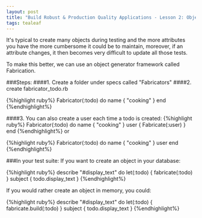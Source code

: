 ```yaml
---
layout: post
title: "Build Robust & Production Quality Applications - Lesson 2: Object Generation with Fabricators"
tags: tealeaf
---
```

It's typical to create many objects during testing and the more attributes you have
the more cumbersome it could be to maintain, moreover, if an attribute changes, it then becomes very difficult
to update all those tests.


To make this better, we can use an object generator framework called Fabrication.

###Steps:
####1. Create a folder under specs called "Fabricators"
####2. create fabricator_todo.rb

{%highlight ruby%}
  Fabricator(:todo) do
    name { "cooking" }
  end
{%endhighlight%}

####3. You can also create a user each time a todo is created:
{%highlight ruby%}
Fabricator(:todo) do
  name { "cooking" }
  user { Fabricate(:user) }
end
{%endhighlight%}
  or

{%highlight ruby%}
Fabricator(:todo) do
  name { "cooking" }
  user
end
{%endhighlight%}

###In your test suite:
If you want to create an object in your database:

{%highlight ruby%}
describe "#display_text" do
  let(:todo) { fabricate(:todo) }
  subject { todo.display_text }
{%endhighlight%}


If you would rather create an object in memory, you could:

{%highlight ruby%}
describe "#display_text" do
  let(:todo) { fabricate.build(:todo) }
  subject { todo.display_text }
{%endhighlight%}

